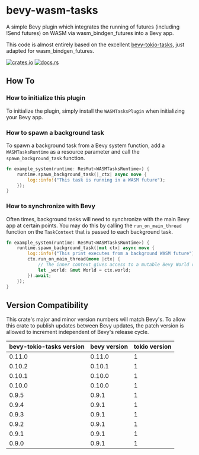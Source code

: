# bevy-wasm-tasks

A simple Bevy plugin which integrates the running of futures (including !Send futures) on WASM via wasm_bindgen_futures into a Bevy app.

This code is almost entirely based on the excellent [bevy-tokio-tasks](https://github.com/EkardNT/bevy-tokio-tasks), just adapted for wasm_bindgen_futures.

[![crates.io](https://img.shields.io/crates/v/bevy-wasm-tasks)](https://crates.io/crates/bevy-wasm-tasks) [![docs.rs](https://img.shields.io/docsrs/bevy-wasm-tasks)](https://docs.rs/bevy-wasm-tasks/latest/bevy_wasm_tasks/)

## How To

### How to initialize this plugin

To initialize the plugin, simply install the `WASMTasksPlugin` when initializing your Bevy app.

### How to spawn a background task

To spawn a background task from a Bevy system function, add a `WASMTasksRuntime` as a resource parameter and call
the `spawn_background_task` function.

```rust
fn example_system(runtime: ResMut<WASMTasksRuntime>) {
    runtime.spawn_background_task(|_ctx| async move {
        log::info!("This task is running in a WASM future");
    });
}
```

### How to synchronize with Bevy

Often times, background tasks will need to synchronize with the main Bevy app at certain points. You may do this
by calling the `run_on_main_thread` function on the `TaskContext` that is passed to each background task.

```rust
fn example_system(runtime: ResMut<WASMTasksRuntime>) {
    runtime.spawn_background_task(|mut ctx| async move {
        log::info!("This print executes from a background WASM future");
        ctx.run_on_main_thread(move |ctx| {
            // The inner context gives access to a mutable Bevy World reference.
            let _world: &mut World = ctx.world;
        }).await;
    });
}
```

## Version Compatibility

This crate's major and minor version numbers will match Bevy's. To allow this crate to publish updates
between Bevy updates, the patch version is allowed to increment independent of Bevy's release cycle.

| bevy-tokio-tasks version | bevy version | tokio version |
|---|---|---|
| 0.11.0 | 0.11.0 | 1 |
| 0.10.2 | 0.10.1 | 1 |
| 0.10.1 | 0.10.0 | 1 |
| 0.10.0 | 0.10.0 | 1 |
| 0.9.5 | 0.9.1 | 1 |
| 0.9.4 | 0.9.1 | 1 |
| 0.9.3 | 0.9.1 | 1 |
| 0.9.2 | 0.9.1 | 1 |
| 0.9.1 | 0.9.1 | 1 |
| 0.9.0 | 0.9.1 | 1 |
